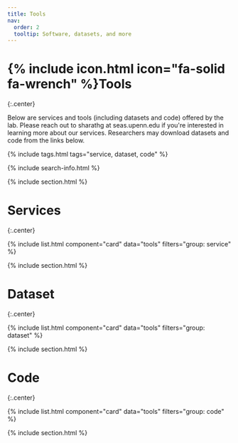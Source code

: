 ```yaml
---
title: Tools
nav:
  order: 2
  tooltip: Software, datasets, and more
---
```


# {% include icon.html icon="fa-solid fa-wrench" %}Tools
{:.center}

Below are services and tools (including datasets and code) offered by the lab. Please reach out to sharathg at seas.upenn.edu if you're interested in learning more about our services. Researchers may download datasets and code from the links below.

{% include tags.html tags="service, dataset, code" %}

{% include search-info.html %}

{% include section.html %}

# Services
{:.center}

{% include list.html component="card" data="tools" filters="group: service" %}

{% include section.html %}

# Dataset
{:.center}

{% include list.html component="card" data="tools" filters="group: dataset" %}

{% include section.html %}

# Code
{:.center}

{% include list.html component="card" data="tools" filters="group: code" %}

{% include section.html %}
